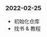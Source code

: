 <!--
 * @Descripttion: santana
 * @LastEditTime: 2022-02-25 15:15:42
-->

### 2022-02-25

-   初始化仓库
-   找书 & 教程
